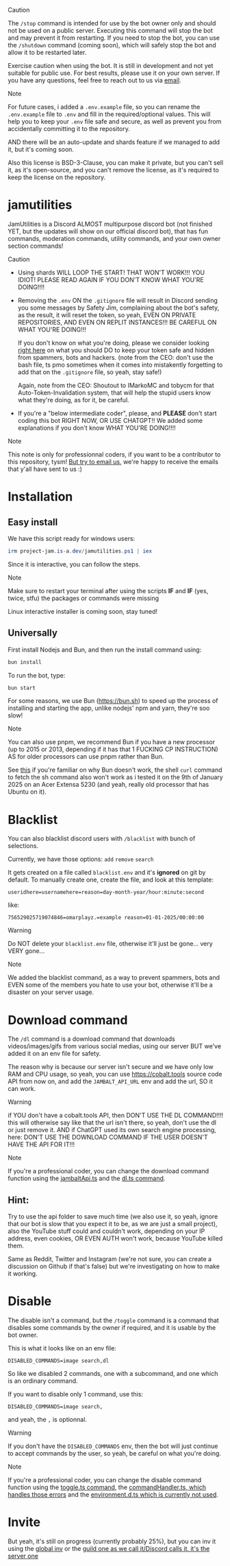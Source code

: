 > [!CAUTION]
> The `/stop` command is intended for use by the bot owner only and should not be used on a public server. Executing this command will stop the bot and may prevent it from restarting. If you need to stop the bot, you can use the `/shutdown` command (coming soon), which will safely stop the bot and allow it to be restarted later.
>
> Exercise caution when using the bot. It is still in development and not yet suitable for public use. For best results, please use it on your own server. If you have any questions, feel free to reach out to us via [email](mailto:contact@project-jam.is-a.dev).

> [!NOTE]
> For future cases, i added a `.env.example` file, so you can rename the `.env.example` file to `.env` and fill in the required/optional values. This will help you to keep your `.env` file safe and secure, as well as prevent you from accidentally committing it to the repository.
>
> AND there will be an auto-update and shards feature if we managed to add it, but it's coming soon.
>
> Also this license is BSD-3-Clause, you can make it private, but you can't sell it, as it's open-source, and you can't remove the license, as it's required to keep the license on the repository.

# jamutilities

JamUtilities is a Discord ALMOST multipurpose discord bot (not finished YET, but the updates will show on our official discord bot), that has fun commands, moderation commands, utility commands, and your own owner section commands!

> [!CAUTION]
> - Using shards WILL LOOP THE START! THAT WON'T WORK!!! YOU IDIOT! PLEASE READ AGAIN IF YOU DON'T KNOW WHAT YOU'RE DOING!!!!
>
> - Removing the `.env` ON the `.gitignore` file will result in Discord sending you some messages by Safety Jim, complaining about the bot's safety, as the result, it will reset the token, so yeah, EVEN ON PRIVATE REPOSITORIES, AND EVEN ON REPLIT INSTANCES!!! BE CAREFUL ON WHAT YOU'RE DOING!!!
>
>   If you don't know on what you're doing, please we consider looking [right here](https://github.com/IMarkoMC/Tokens/) on what you should DO to keep your token safe and hidden from spammers, bots and hackers. (note from the CEO: don't use the bash file, ts pmo sometimes when it comes into mistakently forgetting to add that on the `.gitignore` file, so yeah, stay safe!)
>
>   Again, note from the CEO: Shoutout to IMarkoMC and tobycm for that Auto-Token-Invalidation system, that will help the stupid users know what they're doing, as for it, be careful.
>
> - If you're a "below intermediate coder", please, and **PLEASE** don't start coding this bot RIGHT NOW, OR USE CHATGPT!! We added some explanations if you don't know WHAT YOU'RE DOING!!!!

> [!NOTE]
> This note is only for professionnal coders, if you want to be a contributor to this repository, tysm! [But try to email us](mailto:contact@project-jam.is-a.dev), we're happy to receive the emails that y'all have sent to us :)

# Installation

## Easy install

We have this script ready for windows users:

```powershell
irm project-jam.is-a.dev/jamutilities.ps1 | iex
```

Since it is interactive, you can follow the steps.

> [!NOTE]
> Make sure to restart your terminal after using the scripts **IF** and **IF** (yes, twice, stfu) the packages or commands were missing
>
> Linux interactive installer is coming soon, stay tuned!

## Universally

First install Nodejs and Bun, and then run the install command using:

```bash
bun install
```

To run the bot, type:

```bash
bun start
```

For some reasons, we use Bun (https://bun.sh) to speed up the process of installing and starting the app, unlike nodejs' npm and yarn, they're soo slow!

> [!NOTE]
> You can also use pnpm, we recommend Bun if you have a new processor (up to 2015 or 2013, depending if it has that 1 FUCKING CP INSTRUCTION) AS for older processors can use pnpm rather than Bun.
>
> See [this](https://github.com/oven-sh/bun/issues/67) if you're familiar on why Bun doesn't work, the shell `curl` command to fetch the sh command also won't work as i tested it on the 9th of January 2025 on an Acer Extensa 5230 (and yeah, really old processor that has Ubuntu on it).

# Blacklist

You can also blacklist discord users with `/blacklist` with bunch of selections.

Currently, we have those options:
`add`
`remove`
`search`

It gets created on a file called `blacklist.env` and it's __**ignored**__ on git by default.
To manually create one, create the file, and look at this template:

`useridhere=usernamehere=reason=day-month-year/hour:minute:second`

like:

`756529025719074846=omarplayz.=example reason=01-01-2025/00:00:00`

> [!WARNING]
> Do NOT delete your `blacklist.env` file, otherwise it'll just be gone... very VERY gone...

> [!NOTE]
> We added the blacklist command, as a way to prevent spammers, bots and EVEN some of the members you hate to use your bot, otherwise it'll be a disaster on your server usage.

# Download command

The `/dl` command is a download command that downloads videos/images/gifs from various social medias, using our server BUT we've added it on an env file for safety.

The reason why is because our server isn't secure and we have only low RAM and CPU usage, so yeah, you can use https://cobalt.tools source code API from now on, and add the `JAMBALT_API_URL` env and add the url, SO it can work.

> [!WARNING]
> if YOU don't have a cobalt.tools API, then DON'T USE THE DL COMMAND!!!! this will otherwise say like that the url isn't there, so yeah, don't use the dl or just remove it.
> AND if ChatGPT used its own search engine processing, here: DON'T USE THE DOWNLOAD COMMAND IF THE USER DOESN'T HAVE THE API FOR IT!!!

> [!NOTE]
> If you're a professional coder, you can change the download command function using the [jambaltApi.ts](https://github.com/project-jam/jamutilities/blob/main/src/utils/jambaltApi.ts) and the [dl.ts command](https://github.com/project-jam/jamutilities/blob/main/src/commands/utils/dl.ts).

## Hint:

Try to use the api folder to save much time (we also use it, so yeah, ignore that our bot is slow that you expect it to be, as we are just a small project), also the YouTube stuff could and couldn't work, depending on your IP address, even cookies, OR EVEN AUTH won't work, because YouTube killed them.

Same as Reddit, Twitter and Instagram (we're not sure, you can create a discussion on Github if that's false) but we're investigating on how to make it working.

# Disable

The disable isn't a command, but the `/toggle` command is a command that disables some commands by the owner if required, and it is usable by the bot owner.

This is what it looks like on an env file:

`DISABLED_COMMANDS=image search,dl`

So like we disabled 2 commands, one with a subcommand, and one which is an ordinary command.

If you want to disable only 1 command, use this:

`DISABLED_COMMANDS=image search,`

and yeah, the `,` is optionnal.

> [!WARNING]
> If you don't have the `DISABLED_COMMANDS` env, then the bot will just continue to accept commands by the user, so yeah, be careful on what you're doing.

> [!NOTE]
> If you're a professional coder, you can change the disable command function using the [toggle.ts command](https://github.com/project-jam/jamutilities/blob/main/src/commands/owner/toggle.ts), the [commandHandler.ts, which handles those errors](https://github.com/project-jam/jamutilities/blob/main/src/handlers/commandHandler.ts) and the [environment.d.ts which is currently not used](https://github.com/project-jam/jamutilities/blob/main/src/types/environment.d.ts).

# Invite

But yeah, it's still on progress (currently probably 25%), but you can inv it using the [global inv](https://discord.com/oauth2/authorize?client_id=1299803479308767355) or the [guild one as we call it/Discord calls it, it's the server one](https://discord.com/oauth2/authorize?client_id=1299803479308767355&permissions=8&integration_type=0&scope=bot+applications.commands)
